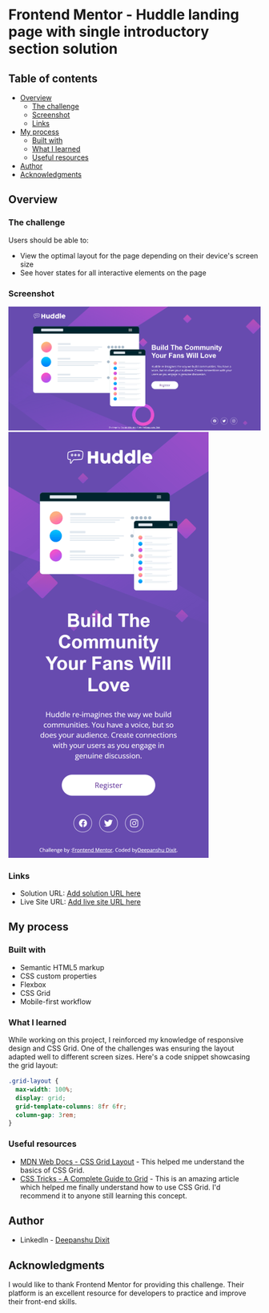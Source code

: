 # Frontend Mentor - Huddle landing page with single introductory section solution

## Table of contents

- [Overview](#overview)
  - [The challenge](#the-challenge)
  - [Screenshot](#screenshot)
  - [Links](#links)
- [My process](#my-process)
  - [Built with](#built-with)
  - [What I learned](#what-i-learned)
  - [Useful resources](#useful-resources)
- [Author](#author)
- [Acknowledgments](#acknowledgments)

## Overview

### The challenge

Users should be able to:

- View the optimal layout for the page depending on their device's screen size
- See hover states for all interactive elements on the page

### Screenshot

![Huddle Landing Page - Desktop](./design/Desktop.png)
![Huddle Landing Page - Mobile](./design/Mobile.png)

### Links

- Solution URL: [Add solution URL here](https://github.com/Deepanshu1337/huddle-landing-page-with-single-introductory-section-master)
- Live Site URL: [Add live site URL here](https://deepanshu1337.github.io/huddle-landing-page-with-single-introductory-section-master/)

## My process

### Built with

- Semantic HTML5 markup
- CSS custom properties
- Flexbox
- CSS Grid
- Mobile-first workflow

### What I learned

While working on this project, I reinforced my knowledge of responsive design and CSS Grid. One of the challenges was ensuring the layout adapted well to different screen sizes. Here's a code snippet showcasing the grid layout:

```css
.grid-layout {
  max-width: 100%;
  display: grid;
  grid-template-columns: 8fr 6fr;
  column-gap: 3rem;
}
```

### Useful resources

- [MDN Web Docs - CSS Grid Layout](https://developer.mozilla.org/en-US/docs/Web/CSS/CSS_Grid_Layout) - This helped me understand the basics of CSS Grid.
- [CSS Tricks - A Complete Guide to Grid](https://css-tricks.com/snippets/css/complete-guide-grid/) - This is an amazing article which helped me finally understand how to use CSS Grid. I'd recommend it to anyone still learning this concept.

## Author

- LinkedIn - [Deepanshu Dixit](https://www.linkedin.com/in/deepanshudixit280/)

## Acknowledgments

I would like to thank Frontend Mentor for providing this challenge. Their platform is an excellent resource for developers to practice and improve their front-end skills.